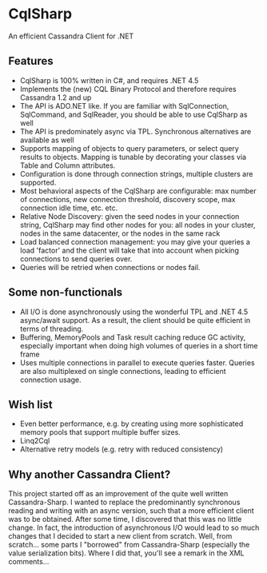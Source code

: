 CqlSharp
========

An efficient Cassandra Client for .NET

Features
--------

* CqlSharp is 100% written in C#, and requires .NET 4.5
* Implements the (new) CQL Binary Protocol and therefore requires Cassandra 1.2 and up
* The API is ADO.NET like. If you are familiar with SqlConnection, SqlCommand, and SqlReader, you should be able to use CqlSharp as well
* The API is predominately async via TPL. Synchronous alternatives are available as well
* Supports mapping of objects to query parameters, or select query results to objects. Mapping is tunable by decorating your classes via Table and Column attributes.
* Configuration is done through connection strings, multiple clusters are supported.
* Most behavioral aspects of the CqlSharp are configurable: max number of connections, new connection threshold, discovery scope, max connection idle time, etc. etc.
* Relative Node Discovery: given the seed nodes in your connection string, CqlSharp may find other nodes for you: all nodes in your cluster, nodes in the same datacenter, or the nodes in the same rack
* Load balanced connection management: you may give your queries a load 'factor' and the client will take that into account when picking connections to send queries over.
* Queries will be retried when connections or nodes fail.

Some non-functionals
--------------------

* All I/O is done asynchronously using the wonderful TPL and .NET 4.5 async/await support. As a result, the client should be quite efficient in terms of threading.
* Buffering, MemoryPools and Task result caching reduce GC activity, especially important when doing high volumes of queries in a short time frame
* Uses multiple connections in parallel to execute queries faster. Queries are also multiplexed on single connections, leading to efficient connection usage.

Wish list
---------

* Even better performance, e.g. by creating using more sophisticated memory pools that support multiple buffer sizes.
* Linq2Cql
* Alternative retry models (e.g. retry with reduced consistency)

Why another Cassandra Client?
-----------------------------

This project started off as an improvement of the quite well written Cassandra-Sharp. I wanted to replace the predominantly synchronous reading and writing with an async version, such that a more efficient client was to be obtained. After some time, I discovered that this was no little change. In fact, the introduction of asynchronous I/O would lead to so much changes that I decided to start a new client from scratch. Well, from scratch... some parts I "borrowed" from Cassandra-Sharp (especially the value serialization bits). Where I did that, you'll see a remark in the XML comments...
